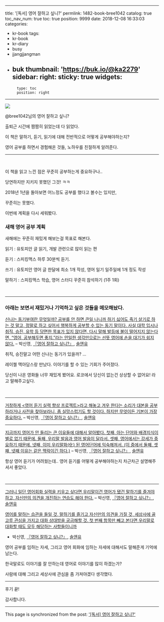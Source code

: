 
---
title: '[독서] 영어 잘하고 싶니?'
permlink: 1482-book-bree1042
catalog: true
toc_nav_num: true
toc: true
position: 9999
date: 2018-12-08 16:33:03
categories:
- kr-book
tags:
- kr-book
- kr-diary
- busy
- jjangjjangman
- buk
thumbnail: 'https://buk.io/@ka2279'
sidebar:
    right:
        sticky: true
widgets:
    -
        type: toc
        position: right
---


![](https://buk.io/@ka2279)
<p>@bree1042님의 영어 잘하고 싶니?</p>
<p>출퇴근 시간에 짬짬히 읽었는데 다 읽었다.</p>
<p>이 책은 말하기, 듣기, 읽기에 대해 전반적으로 어떻게 공부해야하는지?</p>
<p>영어 공부를 하면서 경험해온 것들, 노하우를 친절하게 알려준다.</p>
<hr />
<p> </p>

이 책을 읽고 느낀 점은 꾸준히 공부하는게 중요하구나..

당연하지만 지키지 못했던 그것! ㅋㅋ


2018년 1년을 돌아보면 어느정도 공부를 했다고 볼수는 있지만,

꾸준히는 못했다.

이번에 계획을 다시 세워봤다.

<h3>새해 영어 공부 계획</h3>
<p>새해에는 꾸준히 재밌게 해보는걸 목표로 해본다.</p>
<p>읽기 : 유토피안 글 읽기, 개발 관련으로 많이 읽는 편</p>
<p>듣기 : 스피킹맥스 하루 30분씩 듣기.</p>
<p>쓰기 : 유토피안 영어 글 한달에 최소 1개 작성, 영어 일기 일주일에 1개 정도 작성</p>
<p>말하기 : 스피킹맥스 학습, 영어 스터디 꾸준히 참석하기 (1주 1회)</p>
<p> </p>
<hr />
<h3>아래는 보면서 재밌거나 기억하고 싶은 것들을 메모해놨다.</h3>


[신나는 동기부여란 무엇일까? 공부를 안 하면 큰일 나니까 하기 싫어도 죽기 살기로 하는 것 말고, 정말로 하고 싶어서 행복하게 공부할 수 있는 동기 말이다. 사실 대학 입시나 취직, 승진, 유학 등 당면한 목표가 있지 않다면, 다시 말해 발등에 불이 떨어지지 않는다면, “영어, 공부해두면 좋지.”라는 안일한 생각만으로는 선뜻 영어에 손을 대기가 쉽지 않다.](https://buk.io/@ka2279/17/3151-3299?t=aUN)
– 박신영, [『영어 잘하고 싶니?』](https://buk.io/@ka2279), [솔앤유](https://buk.io/@pa2209)

<p>취직, 승진말고 어떤 신나는 동기가 있을까? …</p>
<p>레이첼 맥아담스랑 만났다. 이야기를 할 수 있는 기회가 주어졌다.</p>
<p>당신이 나온 영화들 너무 재밌게 봤어요. 로코에서 당신이 없는건 상상할 수 없어요! 라고 말해주고싶다.</p>
<p> </p>

---

[거창하게 <영어 듣기 실력 향상 프로젝트>라고 해놓고 겨우 한다는 소리가 대본을 공부하라거나 사전을 찾아보라니, 좀 실망스럽기도 할 것이다. 하지만 무엇이든 기본이 가장 중요하다.](https://buk.io/@ka2279/8/5872-5949?t=aUN)
– 박신영, [『영어 잘하고 싶니?』](https://buk.io/@ka2279), [솔앤유](https://buk.io/@pa2209)

---

[지금까지 영어가 안 들리는 큰 이유들에 대해서 알아봤다. 첫째, 아는 단어와 배경지식이 별로 없기 때문에. 둘째, 우리말 발음과 영어 발음이 달라서. 셋째, 영어에서는 강세가 중요하기 때문에. 넷째, 이미 우리말화(化) 된 영어단어에 익숙해져서. (이 중에서 둘째, 셋째, 넷째 이유는 같은 맥락이긴 하다.)](https://buk.io/@ka2279/9/14-145?t=aUN)
– 박신영, [『영어 잘하고 싶니?』](https://buk.io/@ka2279), [솔앤유](https://buk.io/@pa2209)

항상 영어 듣기가 어려웠는데.. 영어 듣기를 어떻게 공부해야하는지 차근차근 설명해주셔서 좋았다.</p>
<p> </p>

---

[그러니 일단 영어회화 실력을 키우고 싶다면 우리말이건 영어가 됐건 말하기를 즐겨야 하고, 자신만의 의견을 개진하는 연습도 해야 한다.](https://buk.io/@ka2279/16/4022~4096?t=aUN)
– 박신영, [『영어 잘하고 싶니?』](https://buk.io/@ka2279), [솔앤유](https://buk.io/@pa2209)

[영어를 말하는 습관을 들일 것, 말하기를 즐기고 자신만의 의견을 가질 것, 세상사에 골고루 관심을 가지고 대화 상대방을 궁금해할 것. 첫 번째 항목만 빼고 본다면 우리말로 대화할 때도 모두 해당하는 사항들이니까](https://buk.io/@ka2279/16/6120~6237?t=aUN)
- 박신영, [『영어 잘하고 싶니?』](https://buk.io/@ka2279), [솔앤유](https://buk.io/@pa2209)

<p>영어 공부를 임하는 자세, 그리고 영어 회화에 임하는 자세에 대해서도 말해준게 기억에 남는다.</p>
<p>한국말로도 이야기를 잘 안하는데 영어로 이야기를 많이 하겠는가?</p>
<p>사람에 대해 그리고 세상사에 관심을 좀 가져야겠다 생각했다.</p>
<hr />
<p>후기 끝!</p>
<p>감사합니다.</p>


- - -

This page is synchronized from the post: ['[독서] 영어 잘하고 싶니?'](https://steemit.com/@jacobyu/1482-book-bree1042)
